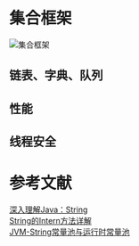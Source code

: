 # 集合框架
![集合框架](https://github.com/chengweii/resource/tree/master/technology/Collection/resource/collection-framework-1.jpg)
## 链表、字典、队列
## 性能
## 线程安全
# 参考文献  
[深入理解Java：String](http://www.cnblogs.com/ITtangtang/p/3976820.html)  
[String的Intern方法详解](http://www.cnblogs.com/wxgblogs/p/5635099.html)  
[JVM-String常量池与运行时常量池](http://blog.csdn.net/sugar_rainbow/article/details/68150249)